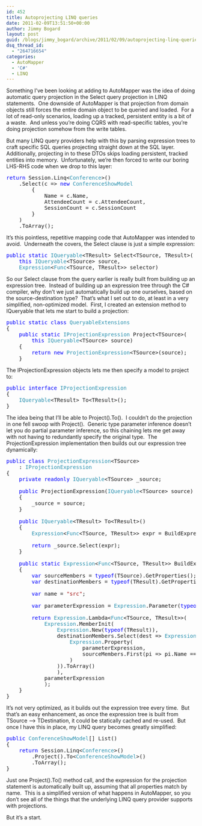 ```yaml
---
id: 452
title: Autoprojecting LINQ queries
date: 2011-02-09T13:51:50+00:00
author: Jimmy Bogard
layout: post
guid: /blogs/jimmy_bogard/archive/2011/02/09/autoprojecting-linq-queries.aspx
dsq_thread_id:
  - "264716654"
categories:
  - AutoMapper
  - 'C#'
  - LINQ
---
```

Something I’ve been looking at adding to AutoMapper was the idea of doing automatic query projection in the Select query projection in LINQ statements.&#160; One downside of AutoMapper is that projection from domain objects still forces the entire domain object to be queried and loaded.&#160; For a lot of read-only scenarios, loading up a tracked, persistent entity is a bit of a waste.&#160; And unless you’re doing CQRS with read-specific tables, you’re doing projection somehow from the write tables.

But many LINQ query providers help with this by parsing expression trees to craft specific SQL queries projecting straight down at the SQL layer.&#160; Additionally, projecting in to these DTOs skips loading persistent, tracked entities into memory.&#160; Unfortunately, we’re then forced to write our boring LHS-RHS code when we drop to this layer: 

<pre><span style="color: blue">return </span>Session.Linq&lt;<span style="color: #2b91af">Conference</span>&gt;()
    .Select(c =&gt; <span style="color: blue">new </span><span style="color: #2b91af">ConferenceShowModel
        </span>{
            Name = c.Name,
            AttendeeCount = c.AttendeeCount,
            SessionCount = c.SessionCount
        }
    )
    .ToArray();</pre>

It’s this pointless, repetitive mapping code that AutoMapper was intended to avoid.&#160; Underneath the covers, the Select clause is just a simple expression:

<pre><span style="color: blue">public static </span><span style="color: #2b91af">IQueryable</span>&lt;TResult&gt; Select&lt;TSource, TResult&gt;(
    <span style="color: blue">this </span><span style="color: #2b91af">IQueryable</span>&lt;TSource&gt; source, 
    <span style="color: #2b91af">Expression</span>&lt;<span style="color: #2b91af">Func</span>&lt;TSource, TResult&gt;&gt; selector)</pre>

So our Select clause from the query earlier is really built from building up an expression tree.&#160; Instead of building up an expression tree through the C# compiler, why don’t we just automatically build up one ourselves, based on the source-destination type?&#160; That’s what I set out to do, at least in a very simplified, non-optimized model.&#160; First, I created an extension method to IQueryable that lets me start to build a projection:

<pre><span style="color: blue">public static class </span><span style="color: #2b91af">QueryableExtensions
</span>{
    <span style="color: blue">public static </span><span style="color: #2b91af">IProjectionExpression </span>Project&lt;TSource&gt;(
        <span style="color: blue">this </span><span style="color: #2b91af">IQueryable</span>&lt;TSource&gt; source)
    {
        <span style="color: blue">return new </span><span style="color: #2b91af">ProjectionExpression</span>&lt;TSource&gt;(source);
    }</pre>

The IProjectionExpression objects lets me then specify a model to project to:

<pre><span style="color: blue">public interface </span><span style="color: #2b91af">IProjectionExpression
</span>{
    <span style="color: #2b91af">IQueryable</span>&lt;TResult&gt; To&lt;TResult&gt;();
}</pre>

The idea being that I’ll be able to Project().To<MyDto>().&#160; I couldn’t do the projection in one fell swoop with Project<MyDto>().&#160; Generic type parameter inference doesn’t let you do partial parameter inference, so this chaining lets me get away with not having to redundantly specify the original type.&#160; The ProjectionExpression implementation then builds out our expression tree dynamically:

<pre><span style="color: blue">public class </span><span style="color: #2b91af">ProjectionExpression</span>&lt;TSource&gt;
    : <span style="color: #2b91af">IProjectionExpression
</span>{
    <span style="color: blue">private readonly </span><span style="color: #2b91af">IQueryable</span>&lt;TSource&gt; _source;

    <span style="color: blue">public </span>ProjectionExpression(<span style="color: #2b91af">IQueryable</span>&lt;TSource&gt; source)
    {
        _source = source;
    }

    <span style="color: blue">public </span><span style="color: #2b91af">IQueryable</span>&lt;TResult&gt; To&lt;TResult&gt;()
    {
        <span style="color: #2b91af">Expression</span>&lt;<span style="color: #2b91af">Func</span>&lt;TSource, TResult&gt;&gt; expr = BuildExpression&lt;TResult&gt;();

        <span style="color: blue">return </span>_source.Select(expr);
    }

    <span style="color: blue">public static </span><span style="color: #2b91af">Expression</span>&lt;<span style="color: #2b91af">Func</span>&lt;TSource, TResult&gt;&gt; BuildExpression&lt;TResult&gt;()
    {
        <span style="color: blue">var </span>sourceMembers = <span style="color: blue">typeof</span>(TSource).GetProperties();
        <span style="color: blue">var </span>destinationMembers = <span style="color: blue">typeof</span>(TResult).GetProperties();

        <span style="color: blue">var </span>name = <span style="color: #a31515">"src"</span>;

        <span style="color: blue">var </span>parameterExpression = <span style="color: #2b91af">Expression</span>.Parameter(<span style="color: blue">typeof</span>(TSource), name);

        <span style="color: blue">return </span><span style="color: #2b91af">Expression</span>.Lambda&lt;<span style="color: #2b91af">Func</span>&lt;TSource, TResult&gt;&gt;(
            <span style="color: #2b91af">Expression</span>.MemberInit(
                <span style="color: #2b91af">Expression</span>.New(<span style="color: blue">typeof</span>(TResult)),
                destinationMembers.Select(dest =&gt; <span style="color: #2b91af">Expression</span>.Bind(dest,
                    <span style="color: #2b91af">Expression</span>.Property(
                        parameterExpression,
                        sourceMembers.First(pi =&gt; pi.Name == dest.Name)
                    )
                )).ToArray()
                ),
            parameterExpression
            );
    }
}</pre>

It’s not very optimized, as it builds out the expression tree every time.&#160; But that’s an easy enhancement, as once the expression tree is built from TSource –> TDestination, it could be statically cached and re-used.&#160; But once I have this in place, my LINQ query becomes greatly simplified:

<pre><span style="color: blue">public </span><span style="color: #2b91af">ConferenceShowModel</span>[] List()
{
    <span style="color: blue">return </span>Session.Linq&lt;<span style="color: #2b91af">Conference</span>&gt;()
        .Project().To&lt;<span style="color: #2b91af">ConferenceShowModel</span>&gt;()
        .ToArray();
}</pre>

Just one Project().To() method call, and the expression for the projection statement is automatically built up, assuming that all properties match by name.&#160; This is a simplified version of what happens in AutoMapper, so you don’t see all of the things that the underlying LINQ query provider supports with projections.

But it’s a start.